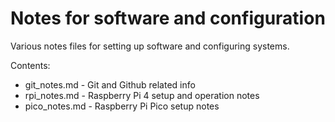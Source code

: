 # Notes for software and configuration
Various notes files for setting up software and configuring systems.

Contents:
  * git_notes.md - Git and Github related info
  * rpi_notes.md - Raspberry Pi 4 setup and operation notes
  * pico_notes.md - Raspberry Pi Pico setup notes
